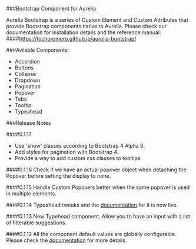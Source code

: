 ###Bootstrap Component for Aurelia

Aurelia Bootstrap is a series of Custom Element and Custom Attributes that provide Bootstrap components native to Aurelia.
Please check our documentation for installation details and the reference manual:
####https://tochoromero.github.io/aurelia-bootstrap/

###Avilable Components:
* Accordion
* Buttons
* Collapse
* Dropdown
* Pagination
* Popover
* Tabs
* Tooltip
* Typeahead

###Release Notes

####0.1.17
* Use 'show' classes according to Bootstrap 4 Alpha 6.
* Add styles for pagination with Bootstrap 4.
* Provide a way to add custom css classes to tooltips.

####0.1.16
Check if we have an actual popover object when detaching the Popover before setting the display to none.

####0.1.15
Handle Custom Popovers better when the same popover is used in multiple elements.

####0.1.14
Typeahead tweaks and the [documentation](https://tochoromero.github.io/aurelia-bootstrap/#/typeahead) for it is now live.

####0.1.13
New Typehead component. Allow you to have an input with a list of filterable suggestions.

####0.1.12
All the component default values are globally configurable. Please check the [documentation](https://tochoromero.github.io/aurelia-bootstrap/#/defaults) for more details.

